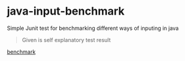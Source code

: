 # java-input-benchmark
Simple Junit test for benchmarking different ways of inputing in java   

> Given is self explanatory test result 

[benchmark](https://jigarwala.github.io/java-input-benchmark/benchmark.pdf)
